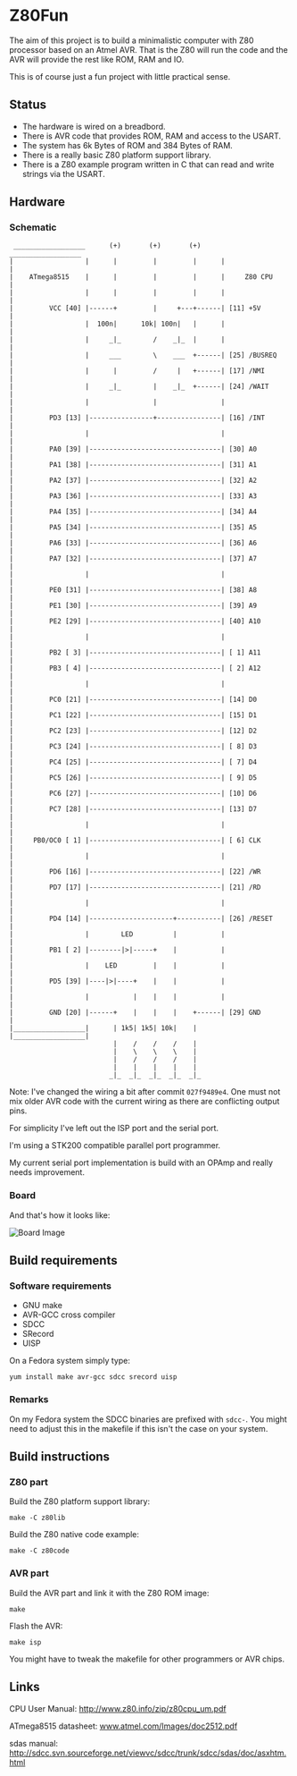 # Z80Fun

The aim of this project is to build a minimalistic computer with Z80
processor based on an Atmel AVR. That is the Z80 will run the code and
the AVR will provide the rest like ROM, RAM and IO.

This is of course just a fun project with little practical sense.

## Status

* The hardware is wired on a breadbord.
* There is AVR code that provides ROM, RAM and access to the USART.
* The system has 6k Bytes of ROM and 384 Bytes of RAM.
* There is a really basic Z80 platform support library.
* There is a Z80 example program written in C that can read and write strings via the USART.

## Hardware

### Schematic

```
 __________________      (+)       (+)       (+)      __________________                      
|                  |      |         |         |      |                  |
|    ATmega8515    |      |         |         |      |     Z80 CPU      |
|                  |      |         |         |      |                  |
|         VCC [40] |------+         |     +---+------| [11] +5V         |
|                  |  100n|      10k| 100n|   |      |                  |
|                  |     _|_        /    _|_  |      |                  |
|                  |     ___        \    ___  +------| [25] /BUSREQ     |
|                  |      |         /     |   +------| [17] /NMI        |
|                  |     _|_        |    _|_  +------| [24] /WAIT       |
|                  |                |                |                  |
|         PD3 [13] |----------------+----------------| [16] /INT        |
|                  |                                 |                  |
|         PA0 [39] |---------------------------------| [30] A0          |
|         PA1 [38] |---------------------------------| [31] A1          |
|         PA2 [37] |---------------------------------| [32] A2          |
|         PA3 [36] |---------------------------------| [33] A3          |
|         PA4 [35] |---------------------------------| [34] A4          |
|         PA5 [34] |---------------------------------| [35] A5          |
|         PA6 [33] |---------------------------------| [36] A6          |
|         PA7 [32] |---------------------------------| [37] A7          |
|                  |                                 |                  |
|         PE0 [31] |---------------------------------| [38] A8          |
|         PE1 [30] |---------------------------------| [39] A9          |
|         PE2 [29] |---------------------------------| [40] A10         |
|                  |                                 |                  |
|         PB2 [ 3] |---------------------------------| [ 1] A11         |
|         PB3 [ 4] |---------------------------------| [ 2] A12         |
|                  |                                 |                  |
|         PC0 [21] |---------------------------------| [14] D0          |
|         PC1 [22] |---------------------------------| [15] D1          |
|         PC2 [23] |---------------------------------| [12] D2          |
|         PC3 [24] |---------------------------------| [ 8] D3          |
|         PC4 [25] |---------------------------------| [ 7] D4          |
|         PC5 [26] |---------------------------------| [ 9] D5          |
|         PC6 [27] |---------------------------------| [10] D6          |
|         PC7 [28] |---------------------------------| [13] D7          |
|                  |                                 |                  |
|     PB0/OC0 [ 1] |---------------------------------| [ 6] CLK         |
|                  |                                 |                  |
|         PD6 [16] |---------------------------------| [22] /WR         |
|         PD7 [17] |---------------------------------| [21] /RD         |
|                  |                                 |                  |
|         PD4 [14] |---------------------+-----------| [26] /RESET      |
|                  |        LED          |           |                  |
|         PB1 [ 2] |--------|>|-----+    |           |                  |
|                  |    LED         |    |           |                  |
|         PD5 [39] |----|>|----+    |    |           |                  |
|                  |           |    |    |           |                  |
|         GND [20] |------+    |    |    |    +------| [29] GND         |
|__________________|      | 1k5| 1k5| 10k|    |      |__________________|
                          |    /    /    /    |
                          |    \    \    \    |
                          |    /    /    /    |
                          |    |    |    |    |
                         _|_  _|_  _|_  _|_  _|_
```

Note: I've changed the wiring a bit after commit `027f9489e4`. One must not mix
older AVR code with the current wiring as there are conflicting output pins.

For simplicity I've left out the ISP port and the serial port.

I'm using a STK200 compatible parallel port programmer.

My current serial port implementation is build with an OPAmp
and really needs improvement.

### Board

And that's how it looks like:

![Board Image](../../raw/boardimage/board.jpg)

## Build requirements

### Software requirements

* GNU make
* AVR-GCC cross compiler
* SDCC
* SRecord
* UISP

On a Fedora system simply type:
```
yum install make avr-gcc sdcc srecord uisp
```

### Remarks

On my Fedora system the SDCC binaries are prefixed with `sdcc-`. You might need
to adjust this in the makefile if this isn't the case on your system.

## Build instructions

### Z80 part

Build the Z80 platform support library:
```
make -C z80lib
```

Build the Z80 native code example:
```
make -C z80code
```

### AVR part

Build the AVR part and link it with the Z80 ROM image:
```
make
```

Flash the AVR:
```
make isp
```

You might have to tweak the makefile for other programmers or AVR chips.

## Links

CPU User Manual: http://www.z80.info/zip/z80cpu_um.pdf

ATmega8515 datasheet: www.atmel.com/Images/doc2512.pdf

sdas manual: http://sdcc.svn.sourceforge.net/viewvc/sdcc/trunk/sdcc/sdas/doc/asxhtm.html
